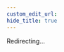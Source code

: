 ```yaml
---
custom_edit_url:
hide_title: true
---
```


Redirecting...

<head>
  <meta http-equiv="refresh" content="1; url=https://heft.rushstack.io/" />
</head>
